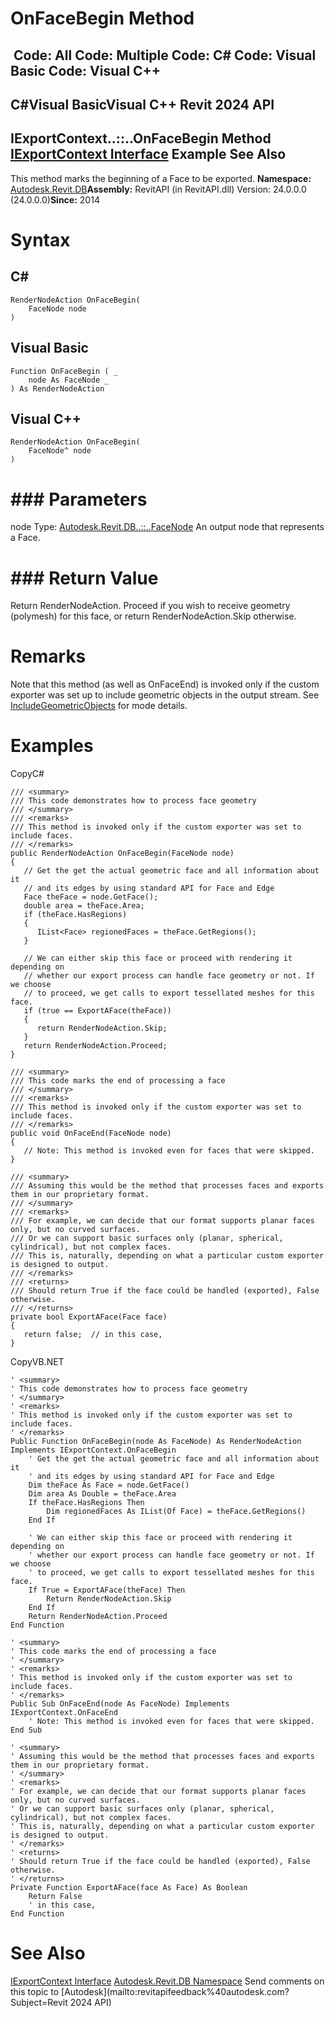# OnFaceBegin Method

﻿
 Code: All Code: Multiple Code: C# Code: Visual Basic Code: Visual C++   
---  
C#Visual BasicVisual C++
Revit 2024 API  
---  
IExportContext..::..OnFaceBegin Method   
[IExportContext Interface](7d0dc6df-db0e-6a07-3b42-8dde1bedb3c1.md "IExportContext Interface") Example See Also  
---  
This method marks the beginning of a Face to be exported. 
**Namespace:** [Autodesk.Revit.DB](87546ba7-461b-c646-cbb1-2cb8f5bff8b2.md "Autodesk.Revit.DB Namespace")**Assembly:** RevitAPI (in RevitAPI.dll) Version: 24.0.0.0 (24.0.0.0)**Since:** 2014 
# Syntax
C#  
---  
```text
RenderNodeAction OnFaceBegin(
	FaceNode node
)
```
  
Visual Basic  
---  
```text
Function OnFaceBegin ( _
	node As FaceNode _
) As RenderNodeAction
```
  
Visual C++  
---  
```text
RenderNodeAction OnFaceBegin(
	FaceNode^ node
)
```
  
# ### Parameters
node
    Type: [Autodesk.Revit.DB..::..FaceNode](fbd0d7af-ac40-e81e-8e06-8b2ce90be28b.md "FaceNode Class") An output node that represents a Face. 
# ### Return Value
Return RenderNodeAction. Proceed if you wish to receive geometry (polymesh) for this face, or return RenderNodeAction.Skip otherwise. 
# Remarks
Note that this method (as well as OnFaceEnd) is invoked only if the custom exporter was set up to include geometric objects in the output stream. See [IncludeGeometricObjects](2ce1075e-380e-01e7-6459-b7467c2a2414.md "IncludeGeometricObjects Property") for mode details. 
# Examples
CopyC#
```text
/// <summary>
/// This code demonstrates how to process face geometry
/// </summary>
/// <remarks>
/// This method is invoked only if the custom exporter was set to include faces.
/// </remarks>
public RenderNodeAction OnFaceBegin(FaceNode node)
{
   // Get the get the actual geometric face and all information about it
   // and its edges by using standard API for Face and Edge
   Face theFace = node.GetFace();
   double area = theFace.Area;
   if (theFace.HasRegions)
   {
      IList<Face> regionedFaces = theFace.GetRegions();
   }

   // We can either skip this face or proceed with rendering it depending on 
   // whether our export process can handle face geometry or not. If we choose 
   // to proceed, we get calls to export tessellated meshes for this face.
   if (true == ExportAFace(theFace))
   {
      return RenderNodeAction.Skip;
   }
   return RenderNodeAction.Proceed;
}

/// <summary>
/// This code marks the end of processing a face
/// </summary>
/// <remarks>
/// This method is invoked only if the custom exporter was set to include faces.
/// </remarks>
public void OnFaceEnd(FaceNode node)
{
   // Note: This method is invoked even for faces that were skipped.
}

/// <summary>
/// Assuming this would be the method that processes faces and exports them in our proprietary format.
/// </summary>
/// <remarks>
/// For example, we can decide that our format supports planar faces only, but no curved surfaces.
/// Or we can support basic surfaces only (planar, spherical, cylindrical), but not complex faces.
/// This is, naturally, depending on what a particular custom exporter is designed to output.
/// </remarks>
/// <returns>
/// Should return True if the face could be handled (exported), False otherwise.
/// </returns>
private bool ExportAFace(Face face)
{
   return false;  // in this case, 
}
```

CopyVB.NET
```text
' <summary>
' This code demonstrates how to process face geometry
' </summary>
' <remarks>
' This method is invoked only if the custom exporter was set to include faces.
' </remarks>
Public Function OnFaceBegin(node As FaceNode) As RenderNodeAction Implements IExportContext.OnFaceBegin
    ' Get the get the actual geometric face and all information about it
    ' and its edges by using standard API for Face and Edge
    Dim theFace As Face = node.GetFace()
    Dim area As Double = theFace.Area
    If theFace.HasRegions Then
        Dim regionedFaces As IList(Of Face) = theFace.GetRegions()
    End If

    ' We can either skip this face or proceed with rendering it depending on 
    ' whether our export process can handle face geometry or not. If we choose 
    ' to proceed, we get calls to export tessellated meshes for this face.
    If True = ExportAFace(theFace) Then
        Return RenderNodeAction.Skip
    End If
    Return RenderNodeAction.Proceed
End Function

' <summary>
' This code marks the end of processing a face
' </summary>
' <remarks>
' This method is invoked only if the custom exporter was set to include faces.
' </remarks>
Public Sub OnFaceEnd(node As FaceNode) Implements IExportContext.OnFaceEnd
    ' Note: This method is invoked even for faces that were skipped.
End Sub

' <summary>
' Assuming this would be the method that processes faces and exports them in our proprietary format.
' </summary>
' <remarks>
' For example, we can decide that our format supports planar faces only, but no curved surfaces.
' Or we can support basic surfaces only (planar, spherical, cylindrical), but not complex faces.
' This is, naturally, depending on what a particular custom exporter is designed to output.
' </remarks>
' <returns>
' Should return True if the face could be handled (exported), False otherwise.
' </returns>
Private Function ExportAFace(face As Face) As Boolean
    Return False
    ' in this case, 
End Function
```

# See Also
[IExportContext Interface](7d0dc6df-db0e-6a07-3b42-8dde1bedb3c1.md "IExportContext Interface")
[Autodesk.Revit.DB Namespace](87546ba7-461b-c646-cbb1-2cb8f5bff8b2.md "Autodesk.Revit.DB Namespace")
Send comments on this topic to [Autodesk](mailto:revitapifeedback%40autodesk.com?Subject=Revit 2024 API)
